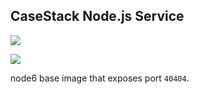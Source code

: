 ## CaseStack Node.js Service

[![](http://dockeri.co/image/casestack/node-service)](https://hub.docker.com/r/casestack/node-service/)

[![](https://imagelayers.io/badge/casestack/node-service:latest.svg)](https://imagelayers.io/?images=casestack/node-service:latest)


node6 base image that exposes port `40404`.
